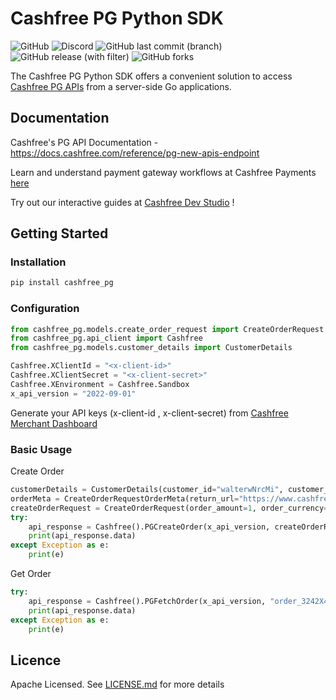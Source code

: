 # Cashfree PG Python SDK
![GitHub](https://img.shields.io/github/license/cashfree/cashfree-pg-sdk-python) ![Discord](https://img.shields.io/discord/931125665669972018?label=discord) ![GitHub last commit (branch)](https://img.shields.io/github/last-commit/cashfree/cashfree-pg-sdk-python/master) ![GitHub release (with filter)](https://img.shields.io/github/v/release/cashfree/cashfree-pg-sdk-python?label=latest) ![GitHub forks](https://img.shields.io/github/forks/cashfree/cashfree-pg-sdk-python)

The Cashfree PG Python SDK offers a convenient solution to access [Cashfree PG APIs](https://docs.cashfree.com/reference/pg-new-apis-endpoint) from a server-side Go  applications. 



## Documentation

Cashfree's PG API Documentation - https://docs.cashfree.com/reference/pg-new-apis-endpoint

Learn and understand payment gateway workflows at Cashfree Payments [here](https://docs.cashfree.com/docs/payment-gateway)

Try out our interactive guides at [Cashfree Dev Studio](https://www.cashfree.com/devstudio) !

## Getting Started

### Installation
```bash
pip install cashfree_pg
```
### Configuration

```python
from cashfree_pg.models.create_order_request import CreateOrderRequest
from cashfree_pg.api_client import Cashfree
from cashfree_pg.models.customer_details import CustomerDetails

Cashfree.XClientId = "<x-client-id>"
Cashfree.XClientSecret = "<x-client-secret>"
Cashfree.XEnvironment = Cashfree.Sandbox
x_api_version = "2022-09-01"
```

Generate your API keys (x-client-id , x-client-secret) from [Cashfree Merchant Dashboard](https://merchant.cashfree.com/merchants/login)

### Basic Usage
Create Order
```python
customerDetails = CustomerDetails(customer_id="walterwNrcMi", customer_phone="9999999999")
orderMeta = CreateOrderRequestOrderMeta(return_url="https://www.cashfree.com/devstudio/preview/pg/web/checkout?order_id={order_id}")
createOrderRequest = CreateOrderRequest(order_amount=1, order_currency="INR", customer_details=customerDetails, order_meta=orderMeta)
try:
    api_response = Cashfree().PGCreateOrder(x_api_version, createOrderRequest, None, None)
    print(api_response.data)
except Exception as e:
    print(e)
```

Get Order
```python
try:
    api_response = Cashfree().PGFetchOrder(x_api_version, "order_3242X4jQ5f0S9KYxZO9mtDL1Kx2Y7u", None)
    print(api_response.data)
except Exception as e:
    print(e)
```

## Licence

Apache Licensed. See [LICENSE.md](LICENSE.md) for more details
